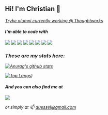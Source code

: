<h2> Hi! I'm Christian 👋 </h2>

<p><em><a href="https://github.com/betrybe"> Trybe alumni currently working @ Thoughtworks</a>

#### I'm able to code with
<img src="https://img.shields.io/badge/-HTML-orange?logo=HTML5" /> <img src="https://img.shields.io/badge/-CSS-informational?logo=CSS3" /> <img src="https://img.shields.io/badge/-Javascript-yellow?logo=Javascript" /> <img src="https://img.shields.io/badge/-React-blue?logo=React" /> <img src="https://img.shields.io/badge/-Redux-blueviolet?logo=Redux" /> <img src="http://img.shields.io/badge/-MySQL-white?logo=mysql" /> <img src="http://img.shields.io/badge/-MongoDB-grey?logo=mongodb" /> <img src="http://img.shields.io/badge/-Node.Js-green?logo=node.js" />

### These are my stats here:

[![Anurag's github stats](https://github-readme-stats.vercel.app/api?username=cduessel)](https://github.com/anuraghazra/github-readme-stats)

[![Top Langs](https://github-readme-stats.vercel.app/api/top-langs/?username=cduessel)](https://github.com/anuraghazra/github-readme-stats))

#### And you can also find me at
<a href="https://www.linkedin.com/in/cduessel/?locale=en_US"><img src="https://img.shields.io/badge/-LinkedIn-blue?logo=LinkedIn" /> <a/>
  
  or simply at 📫 duessel@gmail.com

<!--
**cduessel/cduessel** is a ✨ _special_ ✨ repository because its `README.md` (this file) appears on your GitHub profile.

Here are some ideas to get you started:

- 🔭 I’m currently working on ...
- 🌱 I’m currently learning ...
- 👯 I’m looking to collaborate on ...
- 🤔 I’m looking for help with ...
- 💬 Ask me about ...
- 📫 How to reach me: ...
- 😄 Pronouns: ...
- ⚡ Fun fact: ...
-->
